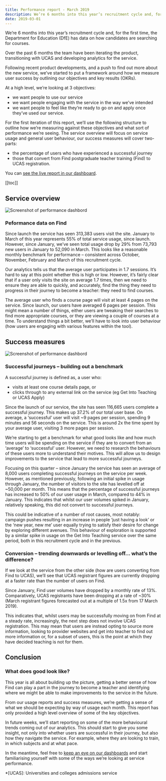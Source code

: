 ```yaml
---
title: Performance report - March 2019
description: We’re 6 months into this year’s recruitment cycle and, for the first time, the Department has data on how candidates are searching for courses
date: 2019-03-01
---
```


We’re 6 months into this year’s recruitment cycle and, for the first time, the Department for Education (DfE) has data on how candidates are searching for courses.

Over the past 6 months the team have been iterating the product, transitioning with UCAS and developing analytics for the service.

Following recent product developments, and a push to find out more about the new service, we’ve started to put a framework around how we measure user success by outlining our objectives and key results (OKRs).

At a high level, we’re looking at 3 objectives:

- we want people to use our service
- we want people engaging with the service in the way we’ve intended
- we want people to feel like they’re ready to go on and apply once they’ve used our service.

For the first iteration of this report, we’ll use the following structure to outline how we’re measuring against these objectives and what sort of performance we’re seeing. The service overview will focus on service usage and general user behaviour, our success measures will cover two-parts:

- the percentage of users who have experienced a successful journey
- those that convert from Find postgraduate teacher training (Find) to UCAS registration.

You can [see the live report in our dashboard](https://datastudio.google.com/reporting/1M4DgevUBtTVwS09bEpWbkhPxxFqNOBjt).

[[toc]]

## Service overview

![Screenshot of performance dashbord](service-overview.png)

### Peformance data on Find

Since launch the service has seen 313,383 users visit the site. January to March of this year represents 55% of total service usage, since launch. However, since January, we’ve seen total usage drop by 29% from 73,793 new users in January to 52,090 in March. This looks like a reasonable monthly benchmark for performance – consistent across October, November, February and March of this recruitment cycle.

Our analytics tells us that the average user participates in 1.7 sessions. It’s hard to say at this point whether this is high or low. However, it’s fairly clear that if a user only visits the site on average 1.7 times, then we need to ensure they are able to quickly, and accurately, find the thing they need to progress in their journey to become a teacher: they need to find courses.

The average user who finds a course page will visit at least 4 pages on the service. Since launch, our users have averaged 6 pages per session. This might mean a number of things, either users are tweaking their searches to find more appropriate courses, or they are viewing a couple of courses at a time. To understand things a bit better, we’ll have to look into user behaviour (how users are engaging with various features within the tool).

## Success measures

![Screenshot of performance dashbord](success-measures.png)

### Successful journeys – building out a benchmark

A successful journey is defined as, a user who:

- visits at least one course details page, or
- clicks through to any external link on the service (eg Get Into Teaching or UCAS Apply)

Since the launch of our service, the site has seen 116,665 users complete a successful journey. This makes up 37.2% of our total user base. On average, a ‘successful’ user will visit ~9 pages per session, spending 9 minutes and 56 seconds on the service. This is around 2x the time spent by your average user, visiting 3 more pages per session.

We’re starting to get a benchmark for what good looks like and how much time users will be spending on the service if they are to convert from an ‘average’ to ‘successful’ user. However, we need to research the behaviours of these users more to understand their motives. This will allow us to design improvements to the service that lead to more successful journeys.

Focusing on this quarter – since January the service has seen an average of 8,000 users completing successful journeys on the service per week. However, as mentioned previously, following an initial spike in usage through January, the number of visitors to the site has levelled off at ~50,000 per month. This means that the percentage of successful journeys has increased to 50% of our user usage in March, compared to 44% in January. This indicates that whilst our user volumes spiked in January, relatively speaking, this did not convert to successful journeys.

This could be indicative of a number of root causes, most notably: campaign pushes resulting in an increase in people ‘just having a look’ or the ‘new year, new me’ user equally trying to satisfy their desire for change by exploring different avenues. This behaviour of exploration is supported by a similar spike in usage on the Get Into Teaching service over the same period, both in this recruitment cycle and in the previous.

### Conversion – trending downwards or levelling off… what’s the difference?

If we look at the service from the other side (how are users converting from Find to UCAS), we’ll see that UCAS registrant figures are currently dropping at a faster rate than the number of users on Find.

Since January, Find user volumes have dropped by a monthly rate of 13%. Comparatively, UCAS registrants have been dropping at a rate of ~30% (March registrant figures forecasted out at a multiple of 1.5x from 17 March 2019).

This indicates that, whilst users may be successfully moving on from Find at a steady rate, increasingly, the next step does not involve UCAS registration. This may mean that users are instead opting to source more information, looking to provider websites and get into teacher to find out more information or, for a subset of users, this is the point at which they have decided teaching is not for them.

## Conclusion

### What does good look like?

This year is all about building up the picture, getting a better sense of how Find can play a part in the journey to become a teacher and identifying where we might be able to make improvements to the service in the future.

From our usage reports and success measures, we’re getting a sense of what we should be expecting by way of usage each month. This report has only provided a high level overview of some of the key objectives.

In future weeks, we’ll start reporting on some of the more behavioural trends coming out of our analytics. This should start to give you some insight, not only into whether users are successful in their journey, but also how they navigate the service. For example, where they are looking to train, in which subjects and at what pace.

In the meantime, feel free to [keep an eye on our dashboards](https://datastudio.google.com/reporting/1M4DgevUBtTVwS09bEpWbkhPxxFqNOBjt) and start familiarising yourself with some of the ways we’re looking at service performance.

*[UCAS]: Universities and colleges admissions service
